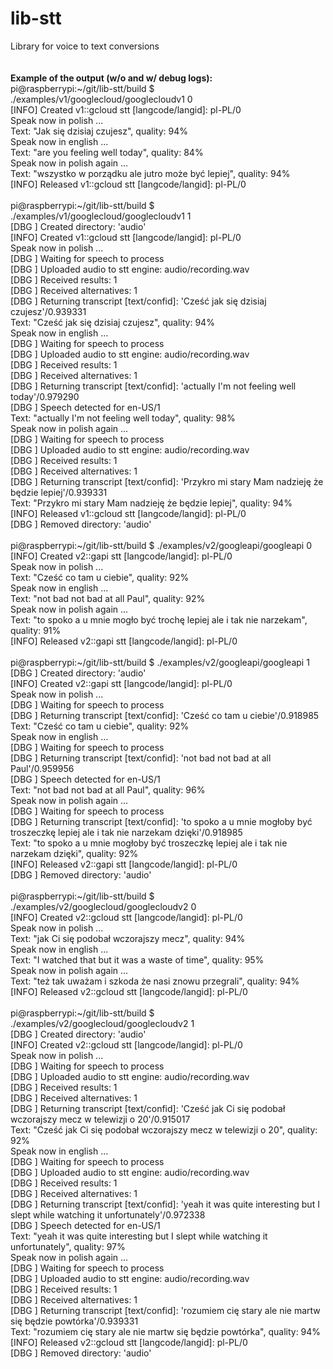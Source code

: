 # lib-stt<br>
Library for voice to text conversions<br>
<br><br>
**Example of the output (w/o and w/ debug logs):**<br>
pi@raspberrypi:\~/git/lib-stt/build $ ./examples/v1/googlecloud/googlecloudv1 0<br>
[INFO] Created v1::gcloud stt [langcode/langid]: pl-PL/0<br>
Speak now in polish ...<br>
Text: "Jak się dzisiaj czujesz", quality: 94%<br>
Speak now in english ...<br>
Text: "are you feeling well today", quality: 84%<br>
Speak now in polish again ...<br>
Text: "wszystko w porządku ale jutro może być lepiej", quality: 94%<br>
[INFO] Released v1::gcloud stt [langcode/langid]: pl-PL/0<br>
<br>
pi@raspberrypi:\~/git/lib-stt/build $ ./examples/v1/googlecloud/googlecloudv1 1<br>
[DBG ] Created directory: 'audio'<br>
[INFO] Created v1::gcloud stt [langcode/langid]: pl-PL/0<br>
Speak now in polish ...<br>
[DBG ] Waiting for speech to process<br>
[DBG ] Uploaded audio to stt engine: audio/recording.wav<br>
[DBG ] Received results: 1<br>
[DBG ] Received alternatives: 1<br>
[DBG ] Returning transcript [text/confid]: 'Cześć jak się dzisiaj czujesz'/0.939331<br>
Text: "Cześć jak się dzisiaj czujesz", quality: 94%<br>
Speak now in english ...<br>
[DBG ] Waiting for speech to process<br>
[DBG ] Uploaded audio to stt engine: audio/recording.wav<br>
[DBG ] Received results: 1<br>
[DBG ] Received alternatives: 1<br>
[DBG ] Returning transcript [text/confid]: 'actually I'm not feeling well today'/0.979290<br>
[DBG ] Speech detected for en-US/1<br>
Text: "actually I'm not feeling well today", quality: 98%<br>
Speak now in polish again ...<br>
[DBG ] Waiting for speech to process<br>
[DBG ] Uploaded audio to stt engine: audio/recording.wav<br>
[DBG ] Received results: 1<br>
[DBG ] Received alternatives: 1<br>
[DBG ] Returning transcript [text/confid]: 'Przykro mi stary Mam nadzieję że będzie lepiej'/0.939331<br>
Text: "Przykro mi stary Mam nadzieję że będzie lepiej", quality: 94%<br>
[INFO] Released v1::gcloud stt [langcode/langid]: pl-PL/0<br>
[DBG ] Removed directory: 'audio'<br>
<br>
pi@raspberrypi:\~/git/lib-stt/build $ ./examples/v2/googleapi/googleapi 0<br>
[INFO] Created v2::gapi stt [langcode/langid]: pl-PL/0<br>
Speak now in polish ...<br>
Text: "Cześć co tam u ciebie", quality: 92%<br>
Speak now in english ...<br>
Text: "not bad not bad at all Paul", quality: 92%<br>
Speak now in polish again ...<br>
Text: "to spoko a u mnie mogło być trochę lepiej ale i tak nie narzekam", quality: 91%<br>
[INFO] Released v2::gapi stt [langcode/langid]: pl-PL/0<br>
<br>
pi@raspberrypi:\~/git/lib-stt/build $ ./examples/v2/googleapi/googleapi 1<br>
[DBG ] Created directory: 'audio'<br>
[INFO] Created v2::gapi stt [langcode/langid]: pl-PL/0<br>
Speak now in polish ...<br>
[DBG ] Waiting for speech to process<br>
[DBG ] Returning transcript [text/confid]: 'Cześć co tam u ciebie'/0.918985<br>
Text: "Cześć co tam u ciebie", quality: 92%<br>
Speak now in english ...<br>
[DBG ] Waiting for speech to process<br>
[DBG ] Returning transcript [text/confid]: 'not bad not bad at all Paul'/0.959956<br>
[DBG ] Speech detected for en-US/1<br>
Text: "not bad not bad at all Paul", quality: 96%<br>
Speak now in polish again ...<br>
[DBG ] Waiting for speech to process<br>
[DBG ] Returning transcript [text/confid]: 'to spoko a u mnie mogłoby być troszeczkę lepiej ale i tak nie narzekam dzięki'/0.918985<br>
Text: "to spoko a u mnie mogłoby być troszeczkę lepiej ale i tak nie narzekam dzięki", quality: 92%<br>
[INFO] Released v2::gapi stt [langcode/langid]: pl-PL/0<br>
[DBG ] Removed directory: 'audio'<br>
<br>
pi@raspberrypi:\~/git/lib-stt/build $ ./examples/v2/googlecloud/googlecloudv2 0<br>
[INFO] Created v2::gcloud stt [langcode/langid]: pl-PL/0<br>
Speak now in polish ...<br>
Text: "jak Ci się podobał wczorajszy mecz", quality: 94%<br>
Speak now in english ...<br>
Text: "I watched that but it was a waste of time", quality: 95%<br>
Speak now in polish again ...<br>
Text: "też tak uważam i szkoda że nasi znowu przegrali", quality: 94%<br>
[INFO] Released v2::gcloud stt [langcode/langid]: pl-PL/0<br>
<br>
pi@raspberrypi:\~/git/lib-stt/build $ ./examples/v2/googlecloud/googlecloudv2 1<br>
[DBG ] Created directory: 'audio'<br>
[INFO] Created v2::gcloud stt [langcode/langid]: pl-PL/0<br>
Speak now in polish ...<br>
[DBG ] Waiting for speech to process<br>
[DBG ] Uploaded audio to stt engine: audio/recording.wav<br>
[DBG ] Received results: 1<br>
[DBG ] Received alternatives: 1<br>
[DBG ] Returning transcript [text/confid]: 'Cześć jak Ci się podobał wczorajszy mecz w telewizji o 20'/0.915017<br>
Text: "Cześć jak Ci się podobał wczorajszy mecz w telewizji o 20", quality: 92%<br>
Speak now in english ...<br>
[DBG ] Waiting for speech to process<br>
[DBG ] Uploaded audio to stt engine: audio/recording.wav<br>
[DBG ] Received results: 1<br>
[DBG ] Received alternatives: 1<br>
[DBG ] Returning transcript [text/confid]: 'yeah it was quite interesting but I slept while watching it unfortunately'/0.972338<br>
[DBG ] Speech detected for en-US/1<br>
Text: "yeah it was quite interesting but I slept while watching it unfortunately", quality: 97%<br>
Speak now in polish again ...<br>
[DBG ] Waiting for speech to process<br>
[DBG ] Uploaded audio to stt engine: audio/recording.wav<br>
[DBG ] Received results: 1<br>
[DBG ] Received alternatives: 1<br>
[DBG ] Returning transcript [text/confid]: 'rozumiem cię stary ale nie martw się będzie powtórka'/0.939331<br>
Text: "rozumiem cię stary ale nie martw się będzie powtórka", quality: 94%<br>
[INFO] Released v2::gcloud stt [langcode/langid]: pl-PL/0<br>
[DBG ] Removed directory: 'audio'<br>
